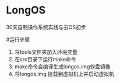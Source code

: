 # LongOS
30天自制操作系统实践与云OS初步


#运行步骤

1. 将tools文件夹加入环境变量
2. 在src目录下运行make命令
3. make命令会编译生成longos.img软盘镜像
4. 将longos.img 挂载到虚拟机上并启动虚拟机
